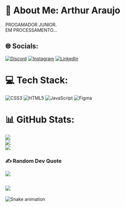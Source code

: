 # 💫 About Me: Arthur Araujo
PROGAMADOR JUNIOR.<br>EM PROCESSAMENTO...


## 🌐 Socials:
[![Discord](https://img.shields.io/badge/Discord-%237289DA.svg?logo=discord&logoColor=white)](https://discord.com/channels/@me) [![Instagram](https://img.shields.io/badge/Instagram-%23E4405F.svg?logo=Instagram&logoColor=white)](https://instagram.com/_arthurarauj0) [![LinkedIn](https://img.shields.io/badge/LinkedIn-%230077B5.svg?logo=linkedin&logoColor=white)](https://www.linkedin.com/in/arthur-araujo-373402194/) 

# 💻 Tech Stack:
![CSS3](https://img.shields.io/badge/css3-%231572B6.svg?style=flat-square&logo=css3&logoColor=white) ![HTML5](https://img.shields.io/badge/html5-%23E34F26.svg?style=flat-square&logo=html5&logoColor=white) ![JavaScript](https://img.shields.io/badge/javascript-%23323330.svg?style=flat-square&logo=javascript&logoColor=%23F7DF1E) 	![Figma](https://img.shields.io/badge/figma-%23F24E1E.svg?style=flat-square&logo=figma&logoColor=white)
# 📊 GitHub Stats:
![](https://github-readme-stats.vercel.app/api?username=mearthur&theme=chartreuse-dark&hide_border=true&include_all_commits=true&count_private=true)<br/>
![](https://github-readme-streak-stats.herokuapp.com/?user=mearthur&theme=chartreuse-dark&hide_border=true)<br/>
![](https://github-readme-stats.vercel.app/api/top-langs/?username=mearthur&theme=chartreuse-dark&hide_border=true&include_all_commits=true&count_private=true&layout=compact)

### ✍️ Random Dev Quote
![](https://quotes-github-readme.vercel.app/api?type=vetical&theme=dark)

[![](https://visitcount.itsvg.in/api?id=mearthur&icon=1&color=4)](https://visitcount.itsvg.in)
---
<!-- Proudly created with GPRM ( https://gprm.itsvg.in ) -->

![Snake animation](https://github.com/LuigiGF/LuigiGF/blob/output/github-contribution-grid-snake.svg)
